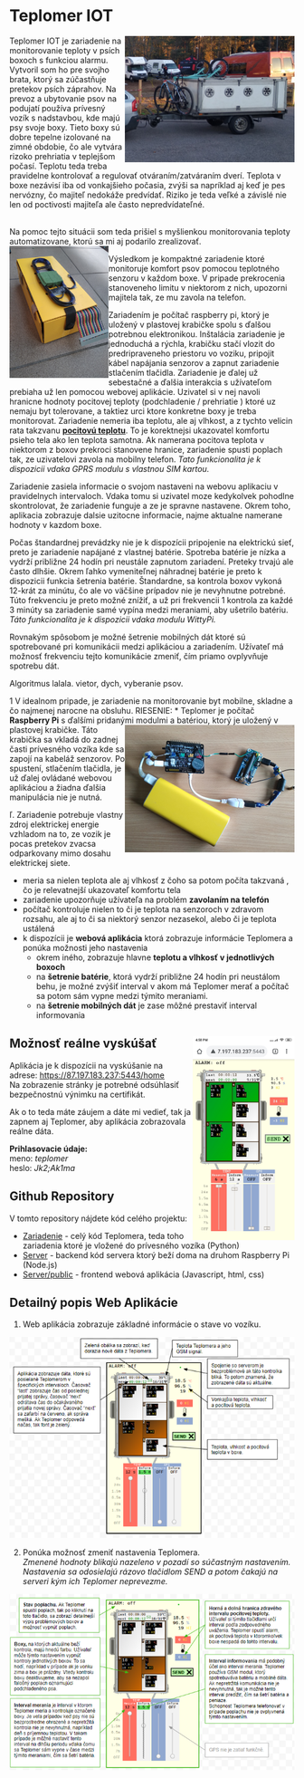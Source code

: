# Teplomer IOT

<img align="right" src="/.doc/trailer.png" width="300">
Teplomer IOT je zariadenie na monitorovanie teploty v psích boxoch s funkciou alarmu. Vytvoril som ho pre svojho brata, ktorý sa zúčastňuje pretekov psích záprahov. Na prevoz a ubytovanie psov na podujatí používa prívesný vozík s nadstavbou, kde majú psy svoje boxy. Tieto boxy sú dobre tepelne izolované na zimné obdobie, čo ale vytvára rizoko prehriatia v teplejšom počasí. Teplotu teda treba pravidelne kontrolovať a regulovať otváraním/zatváraním dverí. Teplota v boxe nezávisí iba od vonkajšieho počasia, zvýši sa napríklad aj keď je pes nervózny, čo majiteľ nedokáže predvídať. Riziko je teda veľké a závislé nie len od poctivosti majiteľa ale často nepredvídateľné.
<br><br>

Na pomoc tejto situácii som teda prišiel s myšlienkou monitorovania teploty automatizovane, ktorú sa mi aj podarilo zrealizovať.
<img align="left" src="/.doc/box.png" width="175">

Výsledkom je kompaktné zariadenie ktoré monitoruje komfort psov pomocou teplotného senzoru v každom boxe. V pripade prekrocenia stanoveneho limitu v niektorom z nich, upozorni majitela tak, ze mu zavola na telefon.

Zariadením je počítač raspberry pi, ktorý je uložený v plastovej krabičke spolu s ďalšou potrebnou elektronikou. Inštalácia zariadenie je jednoduchá a rýchla, krabičku stačí vlozit do predripraveneho priestoru vo voziku, pripojit kábel napájania senzorov a zapnut zariadenie stlačením tlačidla. Zariadenie je ďalej už sebestačné a ďalšia interakcia s užívateľom prebiaha už len pomocou webovej aplikácie.
Uzivatel si v nej navoli hranicne hodnoty pocitovej teploty (podchladenie / prehriatie ) ktoré uz nemaju byt tolerovane, a taktiez urci ktore konkretne boxy je treba monitorovat.
Zariadenie nemeria iba teplotu, ale aj vlhkost, a z tychto velicin rata takzvanu [**pocitovú teplotu**](https://en.wikipedia.org/wiki/Heat_index). To je korektnejsi ukazovatel komfortu psieho tela ako len teplota samotna.
Ak namerana pocitova teplota v niektorom z boxov prekroci stanovene hranice, zariadenie spusti poplach tak, ze uzivatelovi zavola na mobilny telefon. *Tato funkcionalita je k dispozicii vdaka GPRS modulu s vlastnou SIM kartou.*

Zariadenie zasiela informacie o svojom nastaveni na webovu aplikaciu v pravidelnych intervaloch. Vdaka tomu si uzivatel moze kedykolvek pohodlne skontrolovat, že zariadenie funguje a ze je spravne nastavene. Okrem toho, aplikacia zobrazuje dalsie uzitocne informacie, najme aktualne namerane hodnoty v kazdom boxe.

Počas štandardnej prevádzky nie je k dispozícii pripojenie na elektrickú sieť, preto je zariadenie napájané z vlastnej batérie. Spotreba batérie je nízka a vydrží približne 24 hodín pri neustále zapnutom zariadení. Preteky trvajú ale často dlhšie. Okrem ľahko vymeniteľnej náhradnej batérie je preto k dispozicii funkcia šetrenia batérie. Štandardne, sa kontrola boxov vykoná 12-krát za minútu, čo ale vo väčšine prípadov nie je nevyhnutne potrebné. Túto frekvenciu je preto možné znížiť, a už pri frekvencii 1 kontrola za každé 3 minúty sa zariadenie samé vypína medzi meraniami, aby ušetrilo batériu. *Táto funkcionalita je k dispozicii vdaka modulu WittyPi.*

Rovnakým spôsobom je možné šetrenie mobilných dát ktoré sú spotrebované pri komunikácii medzi aplikáciou a zariadením. Užívateľ má možnosť frekvenciu tejto komunikácie zmeniť, čím priamo ovplyvňuje spotrebu dát.

Algoritmus lalala. vietor, dych, vyberanie psov.



1 V idealnom pripade, je zariadenie na monitorovanie byt mobilne, skladne a čo najmenej narocne na obsluhu. 
RIESENIE: * Teplomer je počítač **Raspberry Pi** s ďalšími pridanými modulmi <img align="right" src=".doc/hw.png" width="300" /> a batériou, ktorý je uložený v plastovej krabičke. Táto krabička sa vkladá do zadnej časti prívesného vozíka kde sa zapojí na kabeláž senzorov. Po spustení, stlačením tlačidla, je už ďalej ovládané webovou aplikáciou a žiadna ďalšia manipulácia nie je nutná.

ľ. Zariadenie potrebuje vlastny zdroj elektrickej energie vzhladom na to, ze vozik je pocas pretekov zvacsa odparkovany mimo dosahu elektrickej siete.



 * meria sa nielen teplota ale aj vlhkosť z čoho sa potom počíta takzvaná , čo je relevatnejší ukazovateľ komfortu tela
 * zariadenie upozorňuje užívateľa na problém **zavolaním na telefón**
 * počítač kontroluje nielen to či je teplota na senzoroch v zdravom rozsahu, ale aj to či sa niektorý senzor nezasekol, alebo či je teplota ustálená 
 * k dispozícii je **webová aplikácia** ktorá zobrazuje informácie Teplomera a ponúka možnosti jeho nastavenia
   * okrem iného, zobrazuje hlavne **teplotu a vlhkosť v jednotlivých boxoch**
   * na **šetrenie batérie**, ktorá vydrží približne 24 hodín pri neustálom behu, je možné zvýšiť interval v akom má Teplomer merať a počítač sa potom sám vypne medzi týmito meraniami.
   * na **šetrenie mobilných dát** je zase môžné prestaviť interval informovania
 

## Možnosť reálne vyskúšať <img align="right" src=".doc/screenshot.png" width="180" />
Aplikácia je k dispozícii na vyskúšanie na adrese: https://87.197.183.237:5443/home <br>
Na zobrazenie stránky je potrebné odsúhlasiť bezpečnostnú výnimku na certifikát.

Ak o to teda máte záujem a dáte mi vedieť, tak ja zapnem aj Teplomer, aby aplikácia zobrazovala reálne dáta. <br>

**Prihlasovacie údaje:** <br>
meno: _teplomer_ <br>
heslo: _Jk2;Ak1ma_ <br>

 
## Github Repository
V tomto repository nájdete kód celého projektu:
* [Zariadenie](https://github.com/MarekDrabik/Teplomer/tree/master/Zariadenie) - celý kód Teplomera, teda toho zariadenia ktoré je vložené do prívesného vozíka (Python)
* [Server](https://github.com/MarekDrabik/Teplomer/tree/master/Server) - backend kód servera ktorý beží doma na druhom Raspberry Pi (Node.js) 
* [Server/public](https://github.com/MarekDrabik/Teplomer/tree/master/Server/public) - frontend webová aplikácia (Javascript, html, css)


## Detailný popis Web Aplikácie

1. Web aplikácia zobrazuje základné informácie o stave vo vozíku.

<img float="center" src=".doc/informacieApp.png" />

2. Ponúka možnosť zmeniť nastavenia Teplomera.<br>
_Zmenené hodnoty blikajú nazeleno v pozadí so súčastným nastavením. Nastavenia sa odosielajú rázovo tlačidlom SEND a potom čakajú na serveri kým ich Teplomer neprevezme._
   
<img float="center" src=".doc/instrukcieApp.png" />
